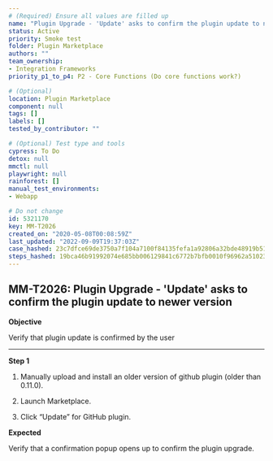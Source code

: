 ```yaml
---
# (Required) Ensure all values are filled up
name: "Plugin Upgrade - 'Update' asks to confirm the plugin update to newer version"
status: Active
priority: Smoke test
folder: Plugin Marketplace
authors: ""
team_ownership:
- Integration Frameworks
priority_p1_to_p4: P2 - Core Functions (Do core functions work?)

# (Optional)
location: Plugin Marketplace
component: null
tags: []
labels: []
tested_by_contributor: ""

# (Optional) Test type and tools
cypress: To Do
detox: null
mmctl: null
playwright: null
rainforest: []
manual_test_environments:
- Webapp

# Do not change
id: 5321170
key: MM-T2026
created_on: "2020-05-08T00:08:59Z"
last_updated: "2022-09-09T19:37:03Z"
case_hashed: 23c7dfce69de3750a7f104a7100f84135fefa1a92806a32bde48919b5164303685935814be71f2e177687b7d65e0efad
steps_hashed: 19bca46b91992074e685bb006129841c6772b7bfb0010f96962a51023f8f98c1c7000cecba55a1a50b31acfb5d19fcce
---
```


<!-- (Auto-generated) Based on frontmatter's "key" and "name" -->

## MM-T2026: Plugin Upgrade - 'Update' asks to confirm the plugin update to newer version

**Objective**

Verify that plugin update is confirmed by the user

---

**Step 1**

1. Manually upload and install an older version of github plugin (older than 0.11.0).

2. Launch Marketplace.

3. Click “Update” for GitHub plugin.

**Expected**

Verify that a confirmation popup opens up to confirm the plugin upgrade.
